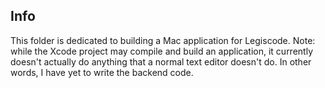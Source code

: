 ## Info ##

This folder is dedicated to building a Mac application for Legiscode. Note: while the Xcode project may compile and build an application, it currently doesn't actually do anything that a normal text editor doesn't do. In other words, I have yet to write the backend code.

